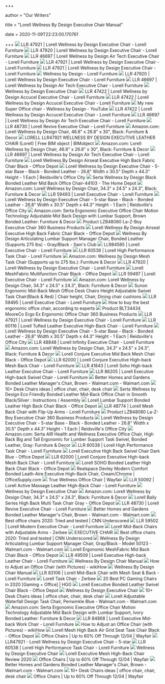 +++
        
author = "Our Writers"
        
title = "Lorell Wellness By Design Executive Chair Manual"
        
date = 2020-11-09T22:23:00.170761
        
+++
[ ![](https://content.etilize.com/RightMaximum/1035845071.jpg)](https://content.etilize.com/RightMaximum/1035845071.jpg) LLR 47921 | Lorell Wellness by Design Executive Chair - Lorell Furniture
[ ![](https://content.etilize.com/3000/1035845070.jpg)](https://content.etilize.com/3000/1035845070.jpg) LLR 47920 | Lorell Wellness by Design Executive Chair - Lorell Furniture
[ ![](https://content.etilize.com/3000/1035845068.jpg)](https://content.etilize.com/3000/1035845068.jpg) LLR 46697 | Lorell Wellness by Design Air Tech Executive Chair - Lorell  Furniture
[ ![](https://content.etilize.com/3000/1035845071.jpg)](https://content.etilize.com/3000/1035845071.jpg) LLR 47921 | Lorell Wellness by Design Executive Chair - Lorell Furniture
[ ![](https://content.etilize.com/Alternate-Image1/1035845071.jpg)](https://content.etilize.com/Alternate-Image1/1035845071.jpg) LLR 47921 | Lorell Wellness by Design Executive Chair - Lorell Furniture
[ ![](https://www.lorellfurniture.com/content/resources/heroimage/hero-wellness-by-design.jpg)](https://www.lorellfurniture.com/content/resources/heroimage/hero-wellness-by-design.jpg) Wellness by Design - Lorell Furniture
[ ![](https://content.etilize.com/LeftMaximum/1035845070.jpg)](https://content.etilize.com/LeftMaximum/1035845070.jpg) LLR 47920 | Lorell Wellness by Design Executive Chair - Lorell Furniture
[ ![](https://content.etilize.com/Alternate-Image1/1035845068.jpg)](https://content.etilize.com/Alternate-Image1/1035845068.jpg) LLR 46697 | Lorell Wellness by Design Air Tech Executive Chair - Lorell  Furniture
[ ![](http://images.office-decor.org/l-m/wellness-executive-chair-v-2563044579.jpg)](http://images.office-decor.org/l-m/wellness-executive-chair-v-2563044579.jpg) Wellness by Design Executive Chair
[ ![](https://content.etilize.com/Alternate-Image1/1035845069.jpg)](https://content.etilize.com/Alternate-Image1/1035845069.jpg) LLR 47422 | Lorell Wellness by Design Accucel Executive Chair - Lorell  Furniture
[ ![](https://content.etilize.com/FrontMaximum/1035845069.jpg)](https://content.etilize.com/FrontMaximum/1035845069.jpg) LLR 47422 | Lorell Wellness by Design Accucel Executive Chair - Lorell  Furniture
[ ![](https://i.ytimg.com/vi/lDuzLKDr0oY/hqdefault.jpg)](https://i.ytimg.com/vi/lDuzLKDr0oY/hqdefault.jpg) My new Super Office chair - Wellness by Design - YouTube
[ ![](https://content.etilize.com/LeftMaximum/1035845069.jpg)](https://content.etilize.com/LeftMaximum/1035845069.jpg) LLR 47422 | Lorell Wellness by Design Accucel Executive Chair - Lorell  Furniture
[ ![](https://content.etilize.com/LeftMaximum/1035845068.jpg)](https://content.etilize.com/LeftMaximum/1035845068.jpg) LLR 46697 | Lorell Wellness by Design Air Tech Executive Chair - Lorell  Furniture
[ ![](https://content.etilize.com/LeftMaximum/1041663077.jpg)](https://content.etilize.com/LeftMaximum/1041663077.jpg) LLR 48730 | Lorell Revive Executive Chair - Lorell Furniture
[ ![](https://m.media-amazon.com/images/I/81pGG-DdfiL._AC_UL400_.jpg)](https://m.media-amazon.com/images/I/81pGG-DdfiL._AC_UL400_.jpg) Amazon.com: Lorell Wellness by Design Chair, 46.8" x 26.8" x 30", Black:  Furniture & Decor
[ ![](https://www.bimobject.com/en/content/showproductimage/becb4eb8-b44c-4ef8-beb7-136b446a23bf/310177/default?ver=20200212205706)](https://www.bimobject.com/en/content/showproductimage/becb4eb8-b44c-4ef8-beb7-136b446a23bf/310177/default?ver=20200212205706) LORELL LLR47921 WELLNESS BY DESIGN EXECUTIVE LEATHER CHAIR (Lorell) | Free  BIM object | BIMobject
[ ![](https://images-na.ssl-images-amazon.com/images/I/81GPAJnUDLL._AC_SL1500_.jpg)](https://images-na.ssl-images-amazon.com/images/I/81GPAJnUDLL._AC_SL1500_.jpg) Amazon.com: Lorell Wellness by Design Chair, 46.8" x 26.8" x 30", Black:  Furniture & Decor
[ ![](https://content.etilize.com/Zoom-Closeup/1035845068.jpg)](https://content.etilize.com/Zoom-Closeup/1035845068.jpg) LLR 46697 | Lorell Wellness by Design Air Tech Executive Chair - Lorell  Furniture
[ ![](https://media.officedepot.com/images/t_large,f_auto/products/112824/Lorell-Wellness-By-Design-Airseat-Executive)](https://media.officedepot.com/images/t_large,f_auto/products/112824/Lorell-Wellness-By-Design-Airseat-Executive) Lorell Wellness By Design Airseat Executive High Back Fabric Chair Black -  Office Depot
[ ![](https://content.etilize.com/images/3000/1053407472.jpg)](https://content.etilize.com/images/3000/1053407472.jpg) Lorell Wellness by Design Executive Chair - 5-star Base - Black - Bonded  Leather - 26.8" Width x 30.5" Depth x 44.3" Height - 1 Each | Reidsville's  Office City
[ ![](https://images.homedepot-static.com/productImages/54baae29-248c-4030-b241-df3175586396/svn/black-silver-serta-executive-chairs-44103-1f_600.jpg)](https://images.homedepot-static.com/productImages/54baae29-248c-4030-b241-df3175586396/svn/black-silver-serta-executive-chairs-44103-1f_600.jpg) Serta Wellness by Design Black Bonded Leather Mid Back Office Chair-44103 -  The Home Depot
[ ![](https://images-na.ssl-images-amazon.com/images/I/81iFwBRB3yL._AC_SL1500_.jpg)](https://images-na.ssl-images-amazon.com/images/I/81iFwBRB3yL._AC_SL1500_.jpg) Amazon.com: Lorell Wellness by Design Chair, 34.3" x 24.5" x 24.3", Black:  Furniture & Decor
[ ![](https://content.etilize.com/3000/1035845078.jpg)](https://content.etilize.com/3000/1035845078.jpg) LLR 59493 | Lorell Executive Chair - Lorell Furniture
[ ![](https://content.etilize.com/images/3000/1041663081.jpg)](https://content.etilize.com/images/3000/1041663081.jpg) Lorell Wellness by Design Executive Chair - 5-star Base - Black - Bonded  Leather - 26.8" Width x 30.5" Depth x 44.3" Height - 1 Each | Reidsville's  Office City
[ ![](https://images-na.ssl-images-amazon.com/images/I/81uAPnyPflL._AC_SL1500_.jpg)](https://images-na.ssl-images-amazon.com/images/I/81uAPnyPflL._AC_SL1500_.jpg) Amazon.com: Serta Ergonomic Executive Office Chair Motion Technology  Adjustable Mid Back Design with Lumbar Support, Brown Bonded Leather:  Furniture & Decor
[ ![](https://content.etilize.com/3000/1035845238.jpg)](https://content.etilize.com/3000/1035845238.jpg) Product LZB48080 La-Z-Boy Executive Chair 360 Business Products
[ ![](https://media.officedepot.com/image/upload/b_rgb:FFFFFF,c_pad,dpr_1.0,f_auto,h_666,q_auto,w_500/c_pad,h_666,w_500/v1/products/112824/112824_o65?pgw=1)](https://media.officedepot.com/image/upload/b_rgb:FFFFFF,c_pad,dpr_1.0,f_auto,h_666,q_auto,w_500/c_pad,h_666,w_500/v1/products/112824/112824_o65?pgw=1) Lorell Wellness By Design Airseat Executive High Back Fabric Chair Black -  Office Depot
[ ![](x-raw-image:///15ebda3f2c5e87d87fb26f973effb4dac0b77e99b5535c8c2f35257b54c75b0e)](x-raw-image:///15ebda3f2c5e87d87fb26f973effb4dac0b77e99b5535c8c2f35257b54c75b0e) Wellness By Design Articulating Lumbar Support Manager Chair, Bonded  Leather (Supports 275 lbs) - Gray/Black - Sam's Club
[ ![](https://content.etilize.com/3000/1035845171.jpg)](https://content.etilize.com/3000/1035845171.jpg) LLR84585 | Lorell Executive Chair - Lorell Furniture
[ ![](https://content.etilize.com/Life-Style/Maximum/1018359643.jpg)](https://content.etilize.com/Life-Style/Maximum/1018359643.jpg) LLR 60538 | Lorell High Performance Task Chair - Lorell Furniture
[ ![](https://images-na.ssl-images-amazon.com/images/I/713FgH%2B9VYL._AC_SL1500_.jpg)](https://images-na.ssl-images-amazon.com/images/I/713FgH%2B9VYL._AC_SL1500_.jpg) Amazon.com: Wellness by Design Mesh Task Chair (Supports up to 275 lbs.):  Furniture & Decor
[ ![](https://content.etilize.com/Alternate-Image1/1035845070.jpg)](https://content.etilize.com/Alternate-Image1/1035845070.jpg) LLR 47920 | Lorell Wellness by Design Executive Chair - Lorell Furniture
[ ![](https://media.officedepot.com/image/upload/b_rgb:FFFFFF,c_pad,dpr_1.0,f_auto,h_1665,q_auto,w_1250/c_pad,h_1665,w_1250/v1/products/349389/349389_o01_091020?pgw=1&pgwact=1)](https://media.officedepot.com/image/upload/b_rgb:FFFFFF,c_pad,dpr_1.0,f_auto,h_1665,q_auto,w_1250/c_pad,h_1665,w_1250/v1/products/349389/349389_o01_091020?pgw=1&pgwact=1) Lorell MeshFabric Multifunction Chair Black - Office Depot
[ ![](https://content.etilize.com/3000/1035845082.jpg)](https://content.etilize.com/3000/1035845082.jpg) LLR 59497 | Lorell Executive Chair - Lorell Furniture
[ ![](https://images-na.ssl-images-amazon.com/images/I/81rofqb9d6L._AC_SL1500_.jpg)](https://images-na.ssl-images-amazon.com/images/I/81rofqb9d6L._AC_SL1500_.jpg) Amazon.com: Lorell Wellness by Design Chair, 34.3" x 24.5" x 24.3", Black:  Furniture & Decor
[ ![](https://i.pinimg.com/474x/dd/13/6e/dd136eab27fc24d3d242e515f388b3fc.jpg)](https://i.pinimg.com/474x/dd/13/6e/dd136eab27fc24d3d242e515f388b3fc.jpg) Sunon Ergonomic Mid-Back Mesh Office Desk Chairs Height Adjustable Swivel  Task Chair(Black & Red) | Chair height, Chair, Dining chair cushions
[ ![](https://content.etilize.com/3000/1035845080.jpg)](https://content.etilize.com/3000/1035845080.jpg) LLR 59495 | Lorell Executive Chair - Lorell Furniture
[ ![](https://media2.s-nbcnews.com/i/newscms/2020_25/3390893/ergonomic-office-chairs-kr-2x1-tease-200618_38008296185ce90fd52b401caf79df24.jpg)](https://media2.s-nbcnews.com/i/newscms/2020_25/3390893/ergonomic-office-chairs-kr-2x1-tease-200618_38008296185ce90fd52b401caf79df24.jpg) How to buy the best ergonomic office chair, according to experts
[ ![](https://content.etilize.com/2000/1011091316.jpg)](https://content.etilize.com/2000/1011091316.jpg) Product BLT34434 MooreCo Ergo Ex Ergonomic Office Chair 360 Business  Products
[ ![](https://content.etilize.com/LeftMaximum/1035845071.jpg)](https://content.etilize.com/LeftMaximum/1035845071.jpg) LLR 47921 | Lorell Wellness by Design Executive Chair - Lorell Furniture
[ ![](https://content.etilize.com/2000/1010044117.jpg)](https://content.etilize.com/2000/1010044117.jpg) LLR 60116 | Lorell Tufted Leather Executive High-Back Chair - Lorell  Furniture
[ ![](https://content.etilize.com/images/2000/1023556052.jpg)](https://content.etilize.com/images/2000/1023556052.jpg) Lorell Wellness by Design Executive Chair - 5-star Base - Black - Bonded  Leather - 26.8" Width x 30.5" Depth x 44.3" Height - 1 Each | Reidsville's  Office City
[ ![](https://content.etilize.com/Hero-Shot/1041663084.jpg)](https://content.etilize.com/Hero-Shot/1041663084.jpg) LLR 48848 | Lorell Infinity Executive Chair - Lorell Furniture
[ ![](https://m.media-amazon.com/images/I/81axzMOa6JL._AC_UL400_.jpg)](https://m.media-amazon.com/images/I/81axzMOa6JL._AC_UL400_.jpg) Amazon.com: Lorell Wellness by Design Chair, 34.3" x 24.5" x 24.3", Black:  Furniture & Decor
[ ![](https://media.officedepot.com/image/upload/b_rgb:FFFFFF,c_pad,dpr_1.0,f_auto,h_1665,q_auto,w_1250/c_pad,h_1665,w_1250/v1/products/9735748/9735748_p_chair?pgw=1&pgwact=1)](https://media.officedepot.com/image/upload/b_rgb:FFFFFF,c_pad,dpr_1.0,f_auto,h_1665,q_auto,w_1250/c_pad,h_1665,w_1250/v1/products/9735748/9735748_p_chair?pgw=1&pgwact=1) Lorell Conjure Executive Mid Back Mesh Chair Black - Office Depot
[ ![](https://content.etilize.com/RightMaximum/1053407430.jpg)](https://content.etilize.com/RightMaximum/1053407430.jpg) LLR 62000 | Lorell Conjure Executive High-back Mesh Back Chair - Lorell  Furniture
[ ![](https://content.etilize.com/FrontMaximum/1053407371.jpg)](https://content.etilize.com/FrontMaximum/1053407371.jpg) LLR 41843 | Lorell Soho High-back Leather Executive Chair - Lorell Furniture
[ ![](https://content.etilize.com/2000/1021069631.jpg)](https://content.etilize.com/2000/1021069631.jpg) LLR 86205 | Lorell Executive High-back Swivel Chair - Lorell Furniture
[ ![](https://i5.walmartimages.com/asr/77b8b100-cb1f-46d5-b33d-f0c02a0f08d8_1.0ddbe6529602ea38d2792590e18f6119.jpeg?odnWidth=612&odnHeight=612&odnBg=ffffff)](https://i5.walmartimages.com/asr/77b8b100-cb1f-46d5-b33d-f0c02a0f08d8_1.0ddbe6529602ea38d2792590e18f6119.jpeg?odnWidth=612&odnHeight=612&odnBg=ffffff) Better Homes and Gardens Bonded Leather Manager's Chair, Brown -  Walmart.com - Walmart.com
[ ![](https://i.pinimg.com/236x/ee/49/1d/ee491d82540ad3bcf74aced320cadce1.jpg)](https://i.pinimg.com/236x/ee/49/1d/ee491d82540ad3bcf74aced320cadce1.jpg) 10+ Desk Chairs ideas | office chair, chair, desk chair
[ ![](x-raw-image:///148b7fb08e11088179bc39ae3bd829eb5e22afc64bbd96930cc7926732728c52)](x-raw-image:///148b7fb08e11088179bc39ae3bd829eb5e22afc64bbd96930cc7926732728c52) Serta Wellness by Design Eco Friendly Bonded Leather Mid-Back Office Chair  in Smooth Black/Silver : Instructions / Assembly
[ ![](https://media.officedepot.com/image/upload/b_rgb:FFFFFF,c_pad,dpr_1.0,f_auto,h_1665,q_auto,w_1250/c_pad,h_1665,w_1250/v1/products/7184351/7184351_p_chair?pgw=1&pgwact=1)](https://media.officedepot.com/image/upload/b_rgb:FFFFFF,c_pad,dpr_1.0,f_auto,h_1665,q_auto,w_1250/c_pad,h_1665,w_1250/v1/products/7184351/7184351_p_chair?pgw=1&pgwact=1) Lorell Lumbar Support Bonded Leather High Back Chair Black - Office Depot
[ ![](https://content.etilize.com/Hero-Shot/1041663078.jpg)](https://content.etilize.com/Hero-Shot/1041663078.jpg) LLR 48774 | Lorell Mesh Back Chair with Flip-Up Arms - Lorell Furniture
[ ![](https://content.etilize.com/RightMaximum/1035845238.jpg)](https://content.etilize.com/RightMaximum/1035845238.jpg) Product LZB48080 La-Z-Boy Executive Chair 360 Business Products
[ ![](https://content.etilize.com/images/2000/1023556053.jpg)](https://content.etilize.com/images/2000/1023556053.jpg) Lorell Wellness by Design Executive Chair - 5-star Base - Black - Bonded  Leather - 26.8" Width x 30.5" Depth x 44.3" Height - 1 Each | Reidsville's  Office City
[ ![](https://images-na.ssl-images-amazon.com/images/I/71H29J8AtBL._AC_SX522_.jpg)](https://images-na.ssl-images-amazon.com/images/I/71H29J8AtBL._AC_SX522_.jpg) Amazon.com: Serta AIR Health and Wellness Executive Office Chair, High Back  Big and Tall Ergonomic for Lumber Support Task Swivel, Bonded Leather,  Gray: Furniture & Decor
[ ![](https://content.etilize.com/LeftMaximum/1018359643.jpg)](https://content.etilize.com/LeftMaximum/1018359643.jpg) LLR 60538 | Lorell High Performance Task Chair - Lorell Furniture
[ ![](https://media.officedepot.com/image/upload/b_rgb:FFFFFF,c_pad,dpr_1.0,f_auto,h_1665,q_auto,w_1250/c_pad,h_1665,w_1250/v1/products/805202/805202_p_lorell_executive_high_back_swivel_chair?pgw=1&pgwact=1)](https://media.officedepot.com/image/upload/b_rgb:FFFFFF,c_pad,dpr_1.0,f_auto,h_1665,q_auto,w_1250/c_pad,h_1665,w_1250/v1/products/805202/805202_p_lorell_executive_high_back_swivel_chair?pgw=1&pgwact=1) Lorell Executive High Back Swivel Chair Dark Blue - Office Depot
[ ![](https://content.etilize.com/2000/1053407430.jpg)](https://content.etilize.com/2000/1053407430.jpg) LLR 62000 | Lorell Conjure Executive High-back Mesh Back Chair - Lorell  Furniture
[ ![](https://media.officedepot.com/image/upload/b_rgb:FFFFFF,c_pad,dpr_1.0,f_auto,h_1665,q_auto,w_1250/c_pad,h_1665,w_1250/v1/products/2590447/2590447_o51?pgw=1&pgwact=1)](https://media.officedepot.com/image/upload/b_rgb:FFFFFF,c_pad,dpr_1.0,f_auto,h_1665,q_auto,w_1250/c_pad,h_1665,w_1250/v1/products/2590447/2590447_o51?pgw=1&pgwact=1) Lorell SOHO Bonded Leather High Back Chair Black - Office Depot
[ ![](https://de2wfhoo6xqi5.cloudfront.net/orig/aaf/9ff/1c94cf2142f0617c58ebc77b0d1ccbfe34.jpg)](https://de2wfhoo6xqi5.cloudfront.net/orig/aaf/9ff/1c94cf2142f0617c58ebc77b0d1ccbfe34.jpg) Realspace Devley Modern Comfort Bonded Leath-Aire Executive High-Back Chair,  Cream/Chrome | OfficeSupply.com
[ ![](https://secure.img1-fg.wfcdn.com/im/45989555/resize-h310-w310%5Ecompr-r85/1275/127569358/wayfair-basics-mesh-task-office-chair.jpg)](https://secure.img1-fg.wfcdn.com/im/45989555/resize-h310-w310%5Ecompr-r85/1275/127569358/wayfair-basics-mesh-task-office-chair.jpg) True Wellness Office Chair | Wayfair
[ ![](https://content.etilize.com/3000/1053407413.jpg)](https://content.etilize.com/3000/1053407413.jpg) LLR 50092 | Lorell Active Massage Leather High-Back Chair - Lorell Furniture
[ ![](https://images.office-decor.org/Wholesale-CASE-of-2-Lorell-Baily-Series-High-Back-Multi-Task-Chairs-Multi-Task-Chair-High-Back-26-7-8-x26-x39-42-1-2-Burgundy.jpg)](https://images.office-decor.org/Wholesale-CASE-of-2-Lorell-Baily-Series-High-Back-Multi-Task-Chairs-Multi-Task-Chair-High-Back-26-7-8-x26-x39-42-1-2-Burgundy.jpg) Wellness by Design Executive Chair
[ ![](https://m.media-amazon.com/images/I/71tjEYzYIjL._AC_SS350_.jpg)](https://m.media-amazon.com/images/I/71tjEYzYIjL._AC_SS350_.jpg) Amazon.com: Lorell Wellness by Design Chair, 34.3" x 24.5" x 24.3", Black:  Furniture & Decor
[ ![](https://media.officedepot.com/image/upload/b_rgb:FFFFFF,c_pad,dpr_1.0,f_auto,h_1665,q_auto,w_1250/c_pad,h_1665,w_1250/v1/products/627094/627094_o51?pgw=1&pgwact=1)](https://media.officedepot.com/image/upload/b_rgb:FFFFFF,c_pad,dpr_1.0,f_auto,h_1665,q_auto,w_1250/c_pad,h_1665,w_1250/v1/products/627094/627094_o51?pgw=1&pgwact=1) Lorell Baily Series High Back Multi Task Chair Gray - Office Depot
[ ![](https://content.etilize.com/RearMaximum/1041663077.jpg)](https://content.etilize.com/RearMaximum/1041663077.jpg) LLR 48730 | Lorell Revive Executive Chair - Lorell Furniture
[ ![](https://smedia.webcollage.net/rwvfp/wc/cp/1557779660660_1ea42660-9fe4-42c3-b4b9-effcc5313e6b/module/trueinnovations/_cp/products/1557778253699/tab-7894aaab-37da-4c5b-abe5-7d1dfd474e4e/a0bf1416-cf0f-46c6-81d5-93ea8cc5dd67.pdf.poster.jpg.w240.jpg)](https://smedia.webcollage.net/rwvfp/wc/cp/1557779660660_1ea42660-9fe4-42c3-b4b9-effcc5313e6b/module/trueinnovations/_cp/products/1557778253699/tab-7894aaab-37da-4c5b-abe5-7d1dfd474e4e/a0bf1416-cf0f-46c6-81d5-93ea8cc5dd67.pdf.poster.jpg.w240.jpg) Better Homes and Gardens Bonded Leather Manager's Chair, Brown -  Walmart.com - Walmart.com
[ ![](https://cdn.cnn.com/cnnnext/dam/assets/200715110040-underscored-best-office-chair-everything-else-3-live-video.jpg)](https://cdn.cnn.com/cnnnext/dam/assets/200715110040-underscored-best-office-chair-everything-else-3-live-video.jpg) Best office chairs 2020: Tried and tested | CNN Underscored
[ ![](https://content.etilize.com/Hero-Shot/1035845086.jpg)](https://content.etilize.com/Hero-Shot/1035845086.jpg) LLR 59502 | Lorell Modern Executive Chair - Lorell Furniture
[ ![](https://content.etilize.com/Original/1041663067.jpg)](https://content.etilize.com/Original/1041663067.jpg) Lorell Mid-Back Chairs with Adjustable Arms - Zerbee
[ ![](x-raw-image:///156864925d1fc0214ee30ab3e5ce049fa3286892957da8042c90bac68c1447bc)](x-raw-image:///156864925d1fc0214ee30ab3e5ce049fa3286892957da8042c90bac68c1447bc) EXECUTIVE CHAIR
[ ![](https://cdn.cnn.com/cnnnext/dam/assets/200715110025-underscored-best-office-chair-everything-else-2-live-video.jpg)](https://cdn.cnn.com/cnnnext/dam/assets/200715110025-underscored-best-office-chair-everything-else-2-live-video.jpg) Best office chairs 2020: Tried and tested | CNN Underscored
[ ![](https://i5.walmartimages.com/asr/e986eab3-8e15-4da9-b981-da20c1917a0f_1.a548cbc3f2eeaeb501a2435aa36f394a.jpeg)](https://i5.walmartimages.com/asr/e986eab3-8e15-4da9-b981-da20c1917a0f_1.a548cbc3f2eeaeb501a2435aa36f394a.jpeg) Wellness By Design Articulating Lumbar Support Manager Chair, Gray/Black -  Model 50123 - Walmart.com - Walmart.com
[ ![](https://media.officedepot.com/image/upload/b_rgb:FFFFFF,c_pad,dpr_1.0,f_auto,h_666,q_auto,w_500/c_pad,h_666,w_500/v1/products/349410/349410_o03_lifestyle?pgw=1)](https://media.officedepot.com/image/upload/b_rgb:FFFFFF,c_pad,dpr_1.0,f_auto,h_666,q_auto,w_500/c_pad,h_666,w_500/v1/products/349410/349410_o03_lifestyle?pgw=1) Lorell Ergonomic MeshFabric Mid Back Chair Black - Office Depot
[ ![](https://content.etilize.com/3000/1053407408.jpg)](https://content.etilize.com/3000/1053407408.jpg) LLR 49509 | Lorell Executive High-back Leather Chair - Lorell Furniture
[ ![](https://i.pinimg.com/originals/f6/2f/8b/f62f8b06b9ee1ac6e111ae2b5081dfa6.jpg)](https://i.pinimg.com/originals/f6/2f/8b/f62f8b06b9ee1ac6e111ae2b5081dfa6.jpg) Wellness By Design Chair Manual
[ ![](https://www.wikihow.com/images/thumb/8/8c/Adjust-an-Office-Chair-Step-17-Version-2.jpg/v4-460px-Adjust-an-Office-Chair-Step-17-Version-2.jpg.webp)](https://www.wikihow.com/images/thumb/8/8c/Adjust-an-Office-Chair-Step-17-Version-2.jpg/v4-460px-Adjust-an-Office-Chair-Step-17-Version-2.jpg.webp) How to Adjust an Office Chair (with Pictures) - wikiHow
[ ![](https://i.pinimg.com/originals/8f/f9/6b/8ff96b6eee6371ace0f7935481ffced7.jpg)](https://i.pinimg.com/originals/8f/f9/6b/8ff96b6eee6371ace0f7935481ffced7.jpg) Wellness By Design Chair Manual
[ ![](https://content.etilize.com/Life-Style/Maximum/1041663156.jpg)](https://content.etilize.com/Life-Style/Maximum/1041663156.jpg) LLR 83106 | Lorell Mid-Back Chair with Mesh Seat & Back - Lorell Furniture
[ ![](https://content.etilize.com/Maximum/1035841119.jpg)](https://content.etilize.com/Maximum/1035841119.jpg) Lorell Task Chair - Zerbee
[ ![](https://mljzsatzn43z.i.optimole.com/tP-GR8Q-ZreIod5R/w:371/h:412/q:90/dpr:2.6/https://www.highgroundgaming.com/wp-content/uploads/2020/10/Best-PC-Gaming-Chairs.jpg)](https://mljzsatzn43z.i.optimole.com/tP-GR8Q-ZreIod5R/w:371/h:412/q:90/dpr:2.6/https://www.highgroundgaming.com/wp-content/uploads/2020/10/Best-PC-Gaming-Chairs.jpg) 20 Best PC Gaming Chairs in 2020 [Gaming + Office] | HGG
[ ![](https://media.officedepot.com/image/upload/b_rgb:FFFFFF,c_pad,dpr_1.0,f_auto,h_666,q_auto,w_500/c_pad,h_666,w_500/v1/products/842892/842892_p_lorell_executive_lea_r_swivel_chair?pgw=1)](https://media.officedepot.com/image/upload/b_rgb:FFFFFF,c_pad,dpr_1.0,f_auto,h_666,q_auto,w_500/c_pad,h_666,w_500/v1/products/842892/842892_p_lorell_executive_lea_r_swivel_chair?pgw=1) Lorell Executive Bonded Leather Swivel Chair Black - Office Depot
[ ![](https://images.office-decor.org/l-m/wellness-executive-chair-v-1330052334.jpg)](https://images.office-decor.org/l-m/wellness-executive-chair-v-1330052334.jpg) Wellness by Design Executive Chair
[ ![](https://i.pinimg.com/236x/28/ea/27/28ea27445b2f61a9433a3b8b955fe3c4.jpg)](https://i.pinimg.com/236x/28/ea/27/28ea27445b2f61a9433a3b8b955fe3c4.jpg) 10+ Desk Chairs ideas | office chair, chair, desk chair
[ ![](https://i5.walmartimages.com/asr/46728c5c-57cc-422c-8d2a-8bebbbe93d7a_1.7f9fb512d0fc1214e21ad6fa791cd6cf.jpeg?odnWidth=612&odnHeight=612&odnBg=ffffff)](https://i5.walmartimages.com/asr/46728c5c-57cc-422c-8d2a-8bebbbe93d7a_1.7f9fb512d0fc1214e21ad6fa791cd6cf.jpeg?odnWidth=612&odnHeight=612&odnBg=ffffff) Lorell Adjustable Waterfall Design Task Chair, Periwinkle Blue -  Walmart.com - Walmart.com
[ ![](https://images-na.ssl-images-amazon.com/images/I/71KBlIYAJHL._AC_SL1500_.jpg)](https://images-na.ssl-images-amazon.com/images/I/71KBlIYAJHL._AC_SL1500_.jpg) Amazon.com: Serta Ergonomic Executive Office Chair Motion Technology  Adjustable Mid Back Design with Lumbar Support, Ivory Bonded Leather:  Furniture & Decor
[ ![](https://content.etilize.com/Zoom-Closeup/1023555937.jpg)](https://content.etilize.com/Zoom-Closeup/1023555937.jpg) LLR 84868 | Lorell Executive Mid-back Work Chair - Lorell Furniture
[ ![](https://www.wikihow.com/images/thumb/3/39/Adjust-an-Office-Chair-Step-1-Version-2.jpg/v4-460px-Adjust-an-Office-Chair-Step-1-Version-2.jpg.webp)](https://www.wikihow.com/images/thumb/3/39/Adjust-an-Office-Chair-Step-1-Version-2.jpg/v4-460px-Adjust-an-Office-Chair-Step-1-Version-2.jpg.webp) How to Adjust an Office Chair (with Pictures) - wikiHow
[ ![](https://media.officedepot.com/image/upload/b_rgb:FFFFFF,c_pad,dpr_1.0,f_auto,h_666,q_auto,w_500/c_pad,h_666,w_500/v1/products/972827/972827_p_lorell_mesh_high_back_air_grid_seat_task_chair?pgw=1)](https://media.officedepot.com/image/upload/b_rgb:FFFFFF,c_pad,dpr_1.0,f_auto,h_666,q_auto,w_500/c_pad,h_666,w_500/v1/products/972827/972827_p_lorell_mesh_high_back_air_grid_seat_task_chair?pgw=1) Lorell Mesh High Back Air Grid Seat Task Chair Black - Office Depot
[ ![](https://secure.img1-fg.wfcdn.com/im/36124313/compr-r85/1236/123651416/default.jpg)](https://secure.img1-fg.wfcdn.com/im/36124313/compr-r85/1236/123651416/default.jpg) Office Chairs | Up to 60% Off Through 12/04 | Wayfair
[ ![](https://content.etilize.com/Thumbnail/1041663156.jpg)](https://content.etilize.com/Thumbnail/1041663156.jpg) LLR47921 - Lorell Wellness by Design Executive Chair - 5-star
[ ![](https://content.etilize.com/RightMaximum/1018359643.jpg)](https://content.etilize.com/RightMaximum/1018359643.jpg) LLR 60538 | Lorell High Performance Task Chair - Lorell Furniture
[ ![](https://images.office-decor.org/each-CuabevDd2nFjEA.jpg)](https://images.office-decor.org/each-CuabevDd2nFjEA.jpg) Wellness by Design Executive Chair
[ ![](https://chairinstitute.com/wp-content/uploads/2018/04/Lorell-Executive-Mesh-High-Back-Chair-Review-Right-View-Chair-Institute.jpg?x46382)](https://chairinstitute.com/wp-content/uploads/2018/04/Lorell-Executive-Mesh-High-Back-Chair-Review-Right-View-Chair-Institute.jpg?x46382) Lorell Executive Mesh High-Back Chair Review 2020
[ ![](https://secure.img1-fg.wfcdn.com/im/63847730/compr-r85/1233/123316547/default.jpg)](https://secure.img1-fg.wfcdn.com/im/63847730/compr-r85/1233/123316547/default.jpg) Office Chairs | Up to 60% Off Through 12/04 | Wayfair
[ ![](https://i5.walmartimages.com/dfw/6e29e393-4b06/k2-_908936d2-349a-40ff-8884-a21391956e78.v1.jpg)](https://i5.walmartimages.com/dfw/6e29e393-4b06/k2-_908936d2-349a-40ff-8884-a21391956e78.v1.jpg) Better Homes and Gardens Bonded Leather Manager's Chair, Brown -  Walmart.com - Walmart.com
[ ![](https://i.pinimg.com/236x/ca/d2/37/cad237acf33eb0243bb21da5c1a18cbd.jpg)](https://i.pinimg.com/236x/ca/d2/37/cad237acf33eb0243bb21da5c1a18cbd.jpg) 10+ Desk Chairs ideas | office chair, chair, desk chair
[ ![](https://secure.img1-fg.wfcdn.com/im/62131931/compr-r85/1233/123331549/default.jpg)](https://secure.img1-fg.wfcdn.com/im/62131931/compr-r85/1233/123331549/default.jpg) Office Chairs | Up to 60% Off Through 12/04 | Wayfair
